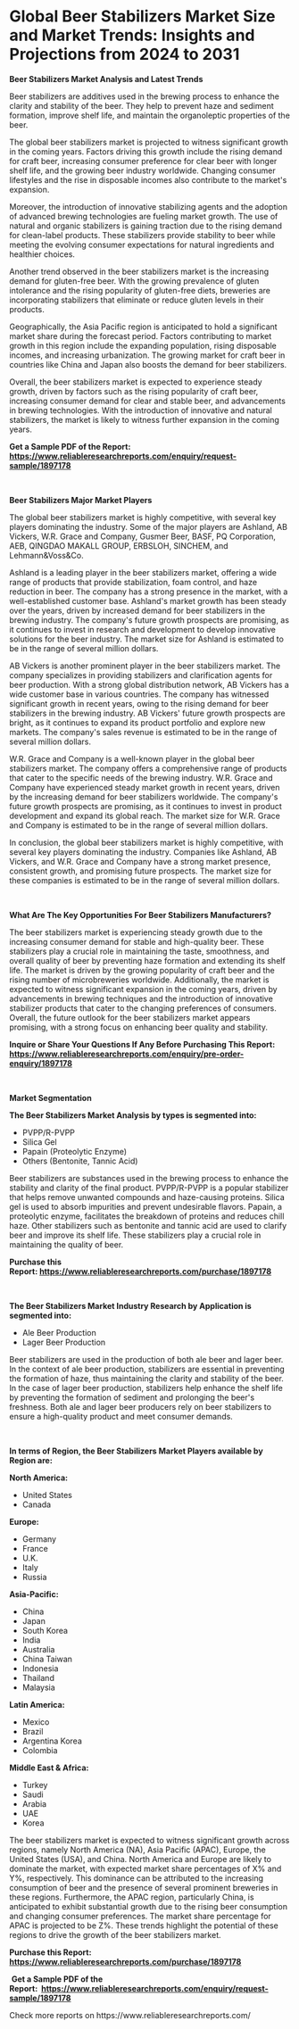<p><h1>Global Beer Stabilizers Market Size and Market Trends: Insights and Projections from 2024 to 2031</h1></p><p><strong>Beer Stabilizers Market Analysis and Latest Trends</strong></p>
<p><p>Beer stabilizers are additives used in the brewing process to enhance the clarity and stability of the beer. They help to prevent haze and sediment formation, improve shelf life, and maintain the organoleptic properties of the beer.</p><p>The global beer stabilizers market is projected to witness significant growth in the coming years. Factors driving this growth include the rising demand for craft beer, increasing consumer preference for clear beer with longer shelf life, and the growing beer industry worldwide. Changing consumer lifestyles and the rise in disposable incomes also contribute to the market's expansion.</p><p>Moreover, the introduction of innovative stabilizing agents and the adoption of advanced brewing technologies are fueling market growth. The use of natural and organic stabilizers is gaining traction due to the rising demand for clean-label products. These stabilizers provide stability to beer while meeting the evolving consumer expectations for natural ingredients and healthier choices.</p><p>Another trend observed in the beer stabilizers market is the increasing demand for gluten-free beer. With the growing prevalence of gluten intolerance and the rising popularity of gluten-free diets, breweries are incorporating stabilizers that eliminate or reduce gluten levels in their products.</p><p>Geographically, the Asia Pacific region is anticipated to hold a significant market share during the forecast period. Factors contributing to market growth in this region include the expanding population, rising disposable incomes, and increasing urbanization. The growing market for craft beer in countries like China and Japan also boosts the demand for beer stabilizers.</p><p>Overall, the beer stabilizers market is expected to experience steady growth, driven by factors such as the rising popularity of craft beer, increasing consumer demand for clear and stable beer, and advancements in brewing technologies. With the introduction of innovative and natural stabilizers, the market is likely to witness further expansion in the coming years.</p></p>
<p><strong>Get a Sample PDF of the Report:&nbsp; <a href="https://www.reliableresearchreports.com/enquiry/request-sample/1897178">https://www.reliableresearchreports.com/enquiry/request-sample/1897178</a></strong></p>
<p>&nbsp;</p>
<p><strong>Beer Stabilizers Major Market Players</strong></p>
<p><p>The global beer stabilizers market is highly competitive, with several key players dominating the industry. Some of the major players are Ashland, AB Vickers, W.R. Grace and Company, Gusmer Beer, BASF, PQ Corporation, AEB, QINGDAO MAKALL GROUP, ERBSLOH, SINCHEM, and Lehmann&Voss&Co.</p><p>Ashland is a leading player in the beer stabilizers market, offering a wide range of products that provide stabilization, foam control, and haze reduction in beer. The company has a strong presence in the market, with a well-established customer base. Ashland's market growth has been steady over the years, driven by increased demand for beer stabilizers in the brewing industry. The company's future growth prospects are promising, as it continues to invest in research and development to develop innovative solutions for the beer industry. The market size for Ashland is estimated to be in the range of several million dollars.</p><p>AB Vickers is another prominent player in the beer stabilizers market. The company specializes in providing stabilizers and clarification agents for beer production. With a strong global distribution network, AB Vickers has a wide customer base in various countries. The company has witnessed significant growth in recent years, owing to the rising demand for beer stabilizers in the brewing industry. AB Vickers' future growth prospects are bright, as it continues to expand its product portfolio and explore new markets. The company's sales revenue is estimated to be in the range of several million dollars.</p><p>W.R. Grace and Company is a well-known player in the global beer stabilizers market. The company offers a comprehensive range of products that cater to the specific needs of the brewing industry. W.R. Grace and Company have experienced steady market growth in recent years, driven by the increasing demand for beer stabilizers worldwide. The company's future growth prospects are promising, as it continues to invest in product development and expand its global reach. The market size for W.R. Grace and Company is estimated to be in the range of several million dollars.</p><p>In conclusion, the global beer stabilizers market is highly competitive, with several key players dominating the industry. Companies like Ashland, AB Vickers, and W.R. Grace and Company have a strong market presence, consistent growth, and promising future prospects. The market size for these companies is estimated to be in the range of several million dollars.</p></p>
<p>&nbsp;</p>
<p><strong>What Are The Key Opportunities For Beer Stabilizers Manufacturers?</strong></p>
<p><p>The beer stabilizers market is experiencing steady growth due to the increasing consumer demand for stable and high-quality beer. These stabilizers play a crucial role in maintaining the taste, smoothness, and overall quality of beer by preventing haze formation and extending its shelf life. The market is driven by the growing popularity of craft beer and the rising number of microbreweries worldwide. Additionally, the market is expected to witness significant expansion in the coming years, driven by advancements in brewing techniques and the introduction of innovative stabilizer products that cater to the changing preferences of consumers. Overall, the future outlook for the beer stabilizers market appears promising, with a strong focus on enhancing beer quality and stability.</p></p>
<p><strong>Inquire or Share Your Questions If Any Before Purchasing This Report: <a href="https://www.reliableresearchreports.com/enquiry/pre-order-enquiry/1897178">https://www.reliableresearchreports.com/enquiry/pre-order-enquiry/1897178</a></strong></p>
<p>&nbsp;</p>
<p><strong>Market Segmentation</strong></p>
<p><strong>The Beer Stabilizers Market Analysis by types is segmented into:</strong></p>
<p><ul><li>PVPP/R-PVPP</li><li>Silica Gel</li><li>Papain (Proteolytic Enzyme)</li><li>Others (Bentonite, Tannic Acid)</li></ul></p>
<p><p>Beer stabilizers are substances used in the brewing process to enhance the stability and clarity of the final product. PVPP/R-PVPP is a popular stabilizer that helps remove unwanted compounds and haze-causing proteins. Silica gel is used to absorb impurities and prevent undesirable flavors. Papain, a proteolytic enzyme, facilitates the breakdown of proteins and reduces chill haze. Other stabilizers such as bentonite and tannic acid are used to clarify beer and improve its shelf life. These stabilizers play a crucial role in maintaining the quality of beer.</p></p>
<p><strong>Purchase this Report:&nbsp;<a href="https://www.reliableresearchreports.com/purchase/1897178">https://www.reliableresearchreports.com/purchase/1897178</a></strong></p>
<p>&nbsp;</p>
<p><strong>The Beer Stabilizers Market Industry Research by Application is segmented into:</strong></p>
<p><ul><li>Ale Beer Production</li><li>Lager Beer Production</li></ul></p>
<p><p>Beer stabilizers are used in the production of both ale beer and lager beer. In the context of ale beer production, stabilizers are essential in preventing the formation of haze, thus maintaining the clarity and stability of the beer. In the case of lager beer production, stabilizers help enhance the shelf life by preventing the formation of sediment and prolonging the beer's freshness. Both ale and lager beer producers rely on beer stabilizers to ensure a high-quality product and meet consumer demands.</p></p>
<p>&nbsp;</p>
<p><strong>In terms of Region, the Beer Stabilizers Market Players available by Region are:</strong></p>
<p>
    <p> <strong> North America: </strong>
        <ul>
            <li>United States</li>
            <li>Canada</li>
        </ul>
        </p> 
    <p> <strong> Europe: </strong>
        <ul>
            <li>Germany</li>
            <li>France</li>
            <li>U.K.</li>
            <li>Italy</li>
            <li>Russia</li>
        </ul>
        </p> 
    <p> <strong> Asia-Pacific: </strong>
        <ul>
            <li>China</li>
            <li>Japan</li>
            <li>South Korea</li>
            <li>India</li>
            <li>Australia</li>
            <li>China Taiwan</li>
            <li>Indonesia</li>
            <li>Thailand</li>
            <li>Malaysia</li>
        </ul>
        </p> 
    <p> <strong> Latin America: </strong>
        <ul>
            <li>Mexico</li>
            <li>Brazil</li>
            <li>Argentina Korea</li>
            <li>Colombia</li>
        </ul>
        </p> 
    <p> <strong> Middle East & Africa: </strong>
        <ul>
            <li>Turkey</li>
            <li>Saudi</li>
            <li>Arabia</li>
            <li>UAE</li>
            <li>Korea</li>
        </ul>
    </p>
    </p>
<p><p>The beer stabilizers market is expected to witness significant growth across regions, namely North America (NA), Asia Pacific (APAC), Europe, the United States (USA), and China. North America and Europe are likely to dominate the market, with expected market share percentages of X% and Y%, respectively. This dominance can be attributed to the increasing consumption of beer and the presence of several prominent breweries in these regions. Furthermore, the APAC region, particularly China, is anticipated to exhibit substantial growth due to the rising beer consumption and changing consumer preferences. The market share percentage for APAC is projected to be Z%. These trends highlight the potential of these regions to drive the growth of the beer stabilizers market.</p></p>
<p><strong>Purchase this Report: <a href="https://www.reliableresearchreports.com/purchase/1897178">https://www.reliableresearchreports.com/purchase/1897178</a></strong></p>
<p>&nbsp;<strong>Get a Sample PDF of the Report:&nbsp;&nbsp;<a href="https://www.reliableresearchreports.com/enquiry/request-sample/1897178">https://www.reliableresearchreports.com/enquiry/request-sample/1897178</a></strong></p>
<p><strong></strong></p>
<p>Check more reports on https://www.reliableresearchreports.com/</p>